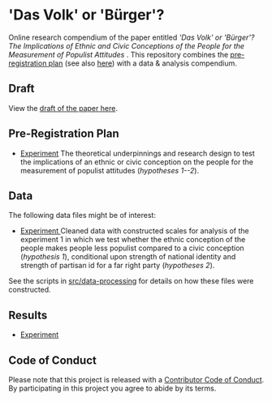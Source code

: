 # 'Das Volk' or 'Bürger'? 
Online research compendium of the paper entitled _'Das Volk' or 'Bürger'? The Implications of Ethnic and Civic Conceptions of the People for the Measurement of Populist Attitudes_ . This repository combines the [pre-registration plan](https://github.com/MarikenvdVelden/wording-experiment-populist-attitudes/blob/master/docs/pap/pap.pdf) (see also [here](https://osf.io/d6q5b/)) with a data &amp; analysis compendium.

## Draft
View the [draft of the paper here](report/draft.pdf).

## Pre-Registration Plan
* [Experiment](docs/pap/pap.pdf) The theoretical underpinnings and research design to test the implications of an ethnic or civic conception on the people for the measurement of populist attitudes (_hypotheses 1--2_).

## Data
The following data files might be of interest:

* [Experiment ](data/intermediate/cleaned_experiment.RData) Cleaned data with constructed scales for analysis of the experiment 1 in which we test whether the ethnic conception of the people makes people less populist compared to a civic conception (_hypothesis 1_), conditional upon strength of national identity and strength of partisan id for a far right party (_hypotheses 2_).

See the scripts in [src/data-processing](src/data-processing/prep_data.md) for details on how these files were constructed.

## Results
* [Experiment](src/analysis/analyses.md)

## Code of Conduct
Please note that this project is released with a [Contributor Code of Conduct](CONDUCT.md). By participating in this project you agree to abide by its terms.